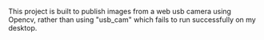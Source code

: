 This project is built to publish images from a web usb camera using Opencv, rather than using "usb_cam" which fails to run successfully on my desktop.  

